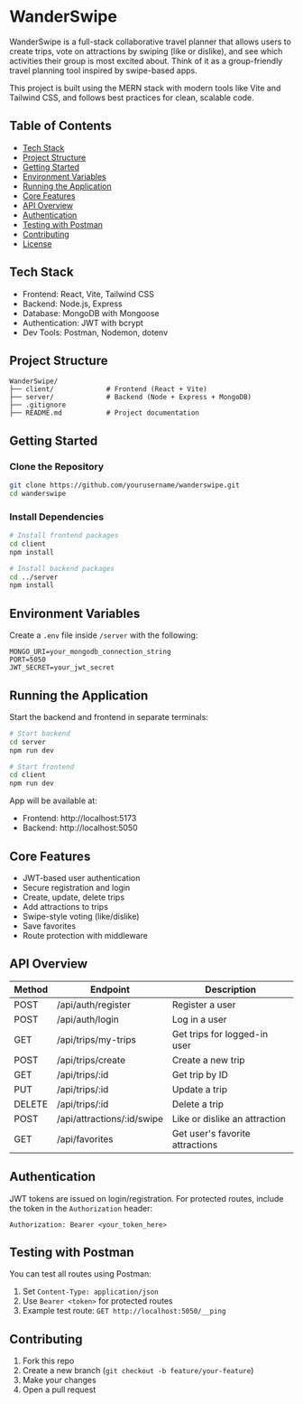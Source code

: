 # WanderSwipe

WanderSwipe is a full-stack collaborative travel planner that allows users to create trips, vote on attractions by swiping (like or dislike), and see which activities their group is most excited about. Think of it as a group-friendly travel planning tool inspired by swipe-based apps.

This project is built using the MERN stack with modern tools like Vite and Tailwind CSS, and follows best practices for clean, scalable code.

## Table of Contents

- [Tech Stack](#tech-stack)
- [Project Structure](#project-structure)
- [Getting Started](#getting-started)
- [Environment Variables](#environment-variables)
- [Running the Application](#running-the-application)
- [Core Features](#core-features)
- [API Overview](#api-overview)
- [Authentication](#authentication)
- [Testing with Postman](#testing-with-postman)
- [Contributing](#contributing)
- [License](#license)

## Tech Stack

- Frontend: React, Vite, Tailwind CSS
- Backend: Node.js, Express
- Database: MongoDB with Mongoose
- Authentication: JWT with bcrypt
- Dev Tools: Postman, Nodemon, dotenv

## Project Structure

```
WanderSwipe/
├── client/             # Frontend (React + Vite)
├── server/             # Backend (Node + Express + MongoDB)
├── .gitignore
├── README.md           # Project documentation
```

## Getting Started

### Clone the Repository

```bash
git clone https://github.com/yourusername/wanderswipe.git
cd wanderswipe
```

### Install Dependencies

```bash
# Install frontend packages
cd client
npm install

# Install backend packages
cd ../server
npm install
```

## Environment Variables

Create a `.env` file inside `/server` with the following:

```
MONGO_URI=your_mongodb_connection_string
PORT=5050
JWT_SECRET=your_jwt_secret
```

## Running the Application

Start the backend and frontend in separate terminals:

```bash
# Start backend
cd server
npm run dev
```

```bash
# Start frontend
cd client
npm run dev
```

App will be available at:

- Frontend: http://localhost:5173
- Backend: http://localhost:5050

## Core Features

- JWT-based user authentication
- Secure registration and login
- Create, update, delete trips
- Add attractions to trips
- Swipe-style voting (like/dislike)
- Save favorites
- Route protection with middleware

## API Overview

| Method | Endpoint                     | Description                     |
|--------|------------------------------|---------------------------------|
| POST   | /api/auth/register           | Register a user                |
| POST   | /api/auth/login              | Log in a user                  |
| GET    | /api/trips/my-trips          | Get trips for logged-in user   |
| POST   | /api/trips/create            | Create a new trip              |
| GET    | /api/trips/:id               | Get trip by ID                 |
| PUT    | /api/trips/:id               | Update a trip                  |
| DELETE | /api/trips/:id               | Delete a trip                  |
| POST   | /api/attractions/:id/swipe   | Like or dislike an attraction  |
| GET    | /api/favorites               | Get user's favorite attractions |

## Authentication

JWT tokens are issued on login/registration. For protected routes, include the token in the `Authorization` header:

```
Authorization: Bearer <your_token_here>
```

## Testing with Postman

You can test all routes using Postman:

1. Set `Content-Type: application/json`
2. Use `Bearer <token>` for protected routes
3. Example test route: `GET http://localhost:5050/__ping`

## Contributing

1. Fork this repo
2. Create a new branch (`git checkout -b feature/your-feature`)
3. Make your changes
4. Open a pull request